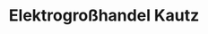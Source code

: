 ---
title: "Elektrogroßhandel Kautz"
url: /karlsdorf-neuthard/elektrogrosshandel-kautz/
shop: Großhandel
---